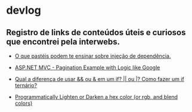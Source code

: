 # devlog

## Registro de links de conteúdos úteis e curiosos que encontrei pela interwebs.


- [O que pastéis podem te ensinar sobre injeção de dependência.](http://balivo.com.br/post/o-que-pasteis-podem-te-ensinar-sobre-injecao-de-dependencia)

- [ASP.NET MVC - Pagination Example with Logic like Google](http://www.swift.homolog.adttemp.com.br/ondecomprar-vans.aspx)

- [Qual a diferença de usar && ou & em um if? || ou |? Como fazer um if ternário?](http://gabsferreira.com/operador-curto-circuito-e-if-ternario/)

- [Programmatically Lighten or Darken a hex color (or rgb, and blend colors)](http://stackoverflow.com/questions/5560248/programmatically-lighten-or-darken-a-hex-color-or-rgb-and-blend-colors/13542669#13542669)
